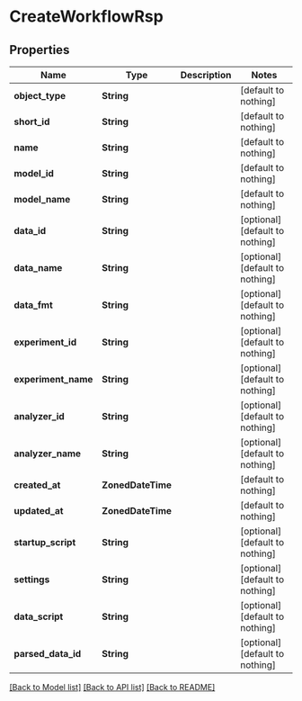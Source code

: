 # CreateWorkflowRsp


## Properties
Name | Type | Description | Notes
------------ | ------------- | ------------- | -------------
**object_type** | **String** |  | [default to nothing]
**short_id** | **String** |  | [default to nothing]
**name** | **String** |  | [default to nothing]
**model_id** | **String** |  | [default to nothing]
**model_name** | **String** |  | [default to nothing]
**data_id** | **String** |  | [optional] [default to nothing]
**data_name** | **String** |  | [optional] [default to nothing]
**data_fmt** | **String** |  | [optional] [default to nothing]
**experiment_id** | **String** |  | [optional] [default to nothing]
**experiment_name** | **String** |  | [optional] [default to nothing]
**analyzer_id** | **String** |  | [optional] [default to nothing]
**analyzer_name** | **String** |  | [optional] [default to nothing]
**created_at** | **ZonedDateTime** |  | [default to nothing]
**updated_at** | **ZonedDateTime** |  | [default to nothing]
**startup_script** | **String** |  | [optional] [default to nothing]
**settings** | **String** |  | [optional] [default to nothing]
**data_script** | **String** |  | [optional] [default to nothing]
**parsed_data_id** | **String** |  | [optional] [default to nothing]


[[Back to Model list]](../README.md#models) [[Back to API list]](../README.md#api-endpoints) [[Back to README]](../README.md)


